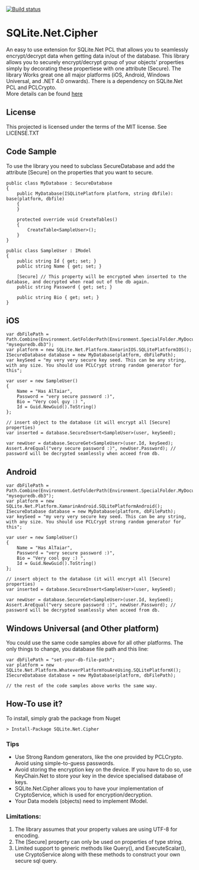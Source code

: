 [![Build status](https://ci.appveyor.com/api/projects/status/k5mxtgstlgmbn1v8/branch/master?svg=true)](https://ci.appveyor.com/project/has-taiar/sqlite-net-cipher/branch/master)


# SQLite.Net.Cipher

An easy to use extension for SQLite.Net PCL that allows you to seamlessly encrypt/decrypt data when getting data in/out of the database. This library allows you to securely encrypt/decrypt group of your objects' properties simply by decorating these propertiese with one attribute (Secure). The library Works great one all major platforms (iOS, Android, Windows Universal, and .NET 4.0 onwards). There is a dependency on SQLite.Net PCL and PCLCrypto.  
More details can be found [here](http://www.hasaltaiar.com.au/sqlite-net-cipher-secure-your-data-on-all-mobile-platforms-seamlessly-and-effortlessly/)



## License
This projected is licensed under the terms of the MIT license.
See LICENSE.TXT


## Code Sample
To use the library you need to subclass SecureDatabase and add the attribute [Secure] on the properties that you want to secure. 
    
	public class MyDatabase : SecureDatabase
	{
		public MyDatabase(ISQLitePlatform platform, string dbfile): base(platform, dbfile)
		{
		}
			
		protected override void CreateTables()
		{
			CreateTable<SampleUser>();
		}
	}
	
	public class SampleUser : IModel
	{
		public string Id { get; set; }
		public string Name { get; set; }
			
		[Secure] // This property will be encrypted when inserted to the database, and decrypted when read out of the db again.
		public string Password { get; set; }
			
		public string Bio { get; set; }
	}
	



## iOS
	var dbFilePath = Path.Combine(Environment.GetFolderPath(Environment.SpecialFolder.MyDocuments), "mysequredb.db3");
	var platform = new SQLite.Net.Platform.XamarinIOS.SQLitePlatformIOS();
	ISecureDatabase database = new MyDatabase(platform, dbFilePath);
	var keySeed = "my very very secure key seed. This can be any string, with any size. You should use PCLCrypt strong random generator for this";
	
	var user = new SampleUser()
	{
		Name = "Has AlTaiar",
		Password = "very secure password :)",
		Bio = "Very cool guy :) ",
		Id = Guid.NewGuid().ToString()
	};
	
	// insert object to the database (it will encrypt all [Secure] properties)
	var inserted = database.SecureInsert<SampleUser>(user, keySeed);
	
	var newUser = database.SecureGet<SampleUser>(user.Id, keySeed);
	Assert.AreEqual("very secure password :)", newUser.Password); // password will be decrypted seamlessly when acceed from db. 

## Android
	var dbFilePath = Path.Combine(Environment.GetFolderPath(Environment.SpecialFolder.MyDocuments), "mysequredb.db3");
	var platform = new SQLite.Net.Platform.XamarinAndroid.SQLitePlatformAndroid();
	ISecureDatabase database = new MyDatabase(platform, dbFilePath);
	var keySeed = "my very very secure key seed. This can be any string, with any size. You should use PCLCrypt strong random generator for this";
	
	var user = new SampleUser()
	{
		Name = "Has AlTaiar",
		Password = "very secure password :)",
		Bio = "Very cool guy :) ",
		Id = Guid.NewGuid().ToString()
	};
	
	// insert object to the database (it will encrypt all [Secure] properties)
	var inserted = database.SecureInsert<SampleUser>(user, keySeed);
	
	var newUser = database.SecureGet<SampleUser>(user.Id, keySeed);
	Assert.AreEqual("very secure password :)", newUser.Password); // password will be decrypted seamlessly when acceed from db.


## Windows Universal (and Other platform)
You could use the same code samples above for all other platforms. The only things to change, you database file path and this line:
	
	var dbFilePath = "set-your-db-file-path";
	var platform = new SQLite.Net.Platform.WhateverPlatformYouAreUsing.SQLitePlatformX();
	ISecureDatabase database = new MyDatabase(platform, dbFilePath);
	
	// the rest of the code samples above works the same way.


## How-To use it?
To install, simply grab the package from Nuget
	
	> Install-Package SQLite.Net.Cipher


### Tips

+	Use Strong Random generators, like the one provided by PCLCrypto. Avoid using simple-to-guess passwords.
+	Avoid storing the encryption key on the device. If you have to do so, use KeyChain.Net to store your key in the device specialised database of keys. 
+	SQLite.Net.Cipher allows you to have your implementation of CryptoService, which is used for encryption/decryption. 
+	Your Data models (objects) need to implement IModel. 


### Limitations:

1.	The library assumes that your property values are using UTF-8 for encoding.
2.	The [Secure] property can only be used on properties of type string. 
3.	Limited support to generic methods like Query<T>(), and ExecuteScalar<T>(), use CryptoService along with these methods to construct your own secure sql query. 
